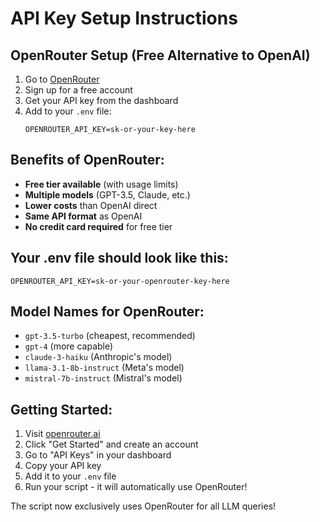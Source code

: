 # API Key Setup Instructions

## OpenRouter Setup (Free Alternative to OpenAI)
1. Go to [OpenRouter](https://openrouter.ai/)
2. Sign up for a free account
3. Get your API key from the dashboard
4. Add to your `.env` file:
   ```
   OPENROUTER_API_KEY=sk-or-your-key-here
   ```

## Benefits of OpenRouter:
- **Free tier available** (with usage limits)
- **Multiple models** (GPT-3.5, Claude, etc.)
- **Lower costs** than OpenAI direct
- **Same API format** as OpenAI
- **No credit card required** for free tier

## Your .env file should look like this:
```env
OPENROUTER_API_KEY=sk-or-your-openrouter-key-here
```

## Model Names for OpenRouter:
- `gpt-3.5-turbo` (cheapest, recommended)
- `gpt-4` (more capable)
- `claude-3-haiku` (Anthropic's model)
- `llama-3.1-8b-instruct` (Meta's model)
- `mistral-7b-instruct` (Mistral's model)

## Getting Started:
1. Visit [openrouter.ai](https://openrouter.ai/)
2. Click "Get Started" and create an account
3. Go to "API Keys" in your dashboard
4. Copy your API key
5. Add it to your `.env` file
6. Run your script - it will automatically use OpenRouter!

The script now exclusively uses OpenRouter for all LLM queries!
